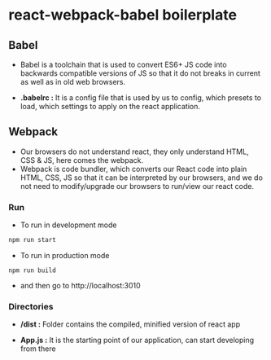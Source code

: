 # react-webpack-babel boilerplate

## Babel
* Babel is a toolchain that is used to convert ES6+ JS code into backwards compatible versions of JS so that it do not breaks in current as well as in old web browsers.

* **.babelrc :** It is a config file that is used by us to config, which presets to load, which settings to apply on the react application. 

## Webpack
* Our browsers do not understand react, they only understand HTML, CSS & JS, here comes the webpack.
* Webpack is code bundler, which converts our React code into plain HTML, CSS, JS so that it can be interpreted by our browsers, and we do not need to modify/upgrade our browsers to run/view our react code.

### Run
* To run in development mode
```sh
npm run start
```

* To run in production mode
```
npm run build
```

* and then go to http://localhost:3010

### Directories
* **/dist :** Folder contains the compiled, minified version of react app

* **App.js :** It is the starting point of our application, can start developing from there